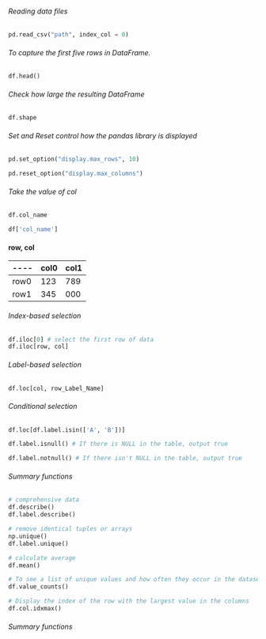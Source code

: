 
###### Reading data files
``` python
pd.read_csv("path", index_col = 0)
```

###### To capture the first five rows in DataFrame.
``` python
df.head()
```

###### Check how large the resulting DataFrame
``` python
df.shape
```

###### Set and Reset control how the pandas library is displayed
``` python
pd.set_option("display.max_rows", 10)

pd.reset_option("display.max_columns")
```

###### Take the value of col
```Python
df.col_name

df['col_name']
```

#### row, col 
|  ----   | col0  | col1  |
|  ----    | ----   |  -|
|  row0 | 123  | 789    |
|  row1 | 345  | 000    |

###### Index-based selection
```Python
df.iloc[0] # select the first row of data
df.iloc[row, col] 
```

###### Label-based selection
```Python
df.loc[col, row_Label_Name]
```

###### Conditional selection
```Python
df.loc[df.label.isin(['A', 'B'])]

df.label.isnull() # If there is NULL in the table, output true

df.label.notnull() # If there isn't NULL in the table, output true
```

###### Summary functions
```Python
# comprehensive data
df.describe()
df.label.describe()

# remove identical tuples or arrays
np.unique()
df.label.unique()

# calculate average
df.mean()

# To see a list of unique values and how often they occur in the dataset
df.value_counts()

# Display the index of the row with the largest value in the columns
df.col.idxmax()

```

###### Summary functions
```Python

```

